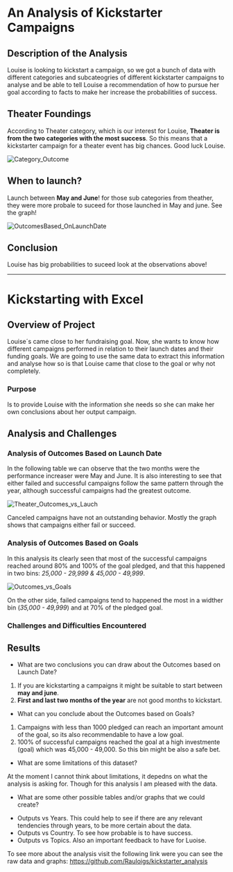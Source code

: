 # An Analysis of Kickstarter Campaigns

## Description of the Analysis

Louise is looking to kickstart a campaign, so we got a bunch of data with different categories and subcateogries of different kickstarter campaigns to analyse and be able to tell Louise a recommendation of how to pursue her goal according to facts to make her increase the probabilities of success.

## Theater Foundings

According to Theater category, which is our interest for Louise, **Theater is from the two categories with the most success**. So this means that a kickstarter campaign for a theater event has big chances. Good luck Louise.


![Category_Outcome](https://user-images.githubusercontent.com/84519822/146965484-7340dd43-607f-4cd2-bbb9-b3213a767580.png)


## When to launch?
Launch between **May and June**! for those sub categories from theather, they were more probale to suceed for those launched in May and june. 
See the graph!


![OutcomesBased_OnLaunchDate](https://user-images.githubusercontent.com/84519822/146965519-1a7af63d-ae67-46d9-89ff-28027a0eb3f9.png)


## Conclusion
Louise has big probabilities to suceed look at the observations above! 

---

# Kickstarting with Excel

## Overview of Project

Louise´s came close to her fundraising goal. Now, she wants to know how different campaigns performed in relation to their launch dates and their funding goals. We are going to use the same data to extract this information and analyse how so is that Louise came that close to the goal or why not completely. 

### Purpose

Is to provide Louise with the information she needs so she can make her own conclusions about her output campaign. 

## Analysis and Challenges

### Analysis of Outcomes Based on Launch Date

In the following table we can observe that the two months were the performance increaser were May and June. It is also interesting to see that either failed and successful campaigns follow the same pattern through the year, although successful campaigns had the greatest outcome. 

![Theater_Outcomes_vs_Lauch](https://user-images.githubusercontent.com/84519822/147009251-20783c59-4d84-4c38-b0a6-7b2c505350d6.png)

Canceled campaigns have not an outstanding behavior. Mostly the graph shows that campaigns either fail or succeed. 

### Analysis of Outcomes Based on Goals

In this analysis its clearly seen that most of the successful campaigns reached around 80% and 100% of the goal pledged, and that this happened in two bins: *25,000 - 29,999 & 45,000 - 49,999*.  

![Outcomes_vs_Goals](https://user-images.githubusercontent.com/84519822/147009607-f10762b9-001c-4eb1-883d-d4aa0084eb6f.png)

On the other side, failed campaigns tend to happened the most in a widther bin (*35,000 - 49,999*) and at 70% of the pledged goal. 

### Challenges and Difficulties Encountered

## Results

- What are two conclusions you can draw about the Outcomes based on Launch Date?

1. If you are kickstarting a campaigns it might be suitable to start between **may and june**.
2. **First and last two months of the year** are not good months to kickstart.

- What can you conclude about the Outcomes based on Goals?

1. Campaigns with less than 1000 pledged can reach an important amount of the goal, so its also recommendable to have a low goal. 
2. 100% of successful campaigns reached the goal at a high investmente (goal) which was 45,000 - 49,000. So this bin might be also a safe bet. 

- What are some limitations of this dataset?

At the moment I cannot think about limitations, it depedns on what the analysis is asking for. Though for this analysis I am pleased with the data.  

- What are some other possible tables and/or graphs that we could create?

* Outputs vs Years. This could help to see if there are any relevant tendencies through years, to be more certain about the data. 
* Outputs vs Country. To see how probable is to have success. 
* Outputs vs Topics. Also an important feedback to have for Luoise. 

To see more about the analysis visit the following link were you can see the raw data and graphs: https://github.com/Rauloigs/kickstarter_analysis
